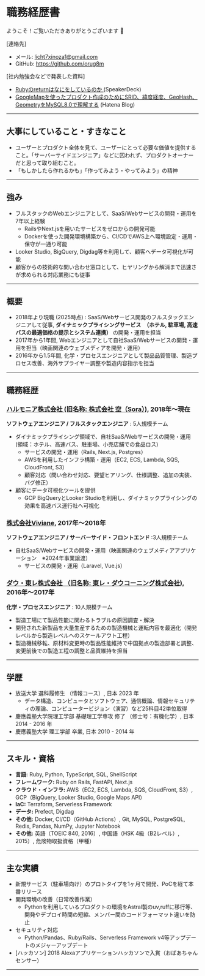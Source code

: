 # 職務経歴書
ようこそ！ご覧いただきありがとうございます :raised_hands:

[連絡先]
- メール: licht7xinoza1@gmail.com
- GitHub: https://github.com/orug8m  

[社内勉強会などで発表した資料]
- [Rubyのreturnはなにをしているのか
](https://speakerdeck.com/orug8m/rubyfalsereturnhananiwositeirufalseka) (SpeakerDeck)
- [GoogleMapを使ったプロダクト作成のためにSRID、緯度経度、GeoHash、GeometryをMySQL8.0で理解する](https://orug8m.hatenablog.com/entry/mysql_8_geo_functions) (Hatena Blog)
---

## 大事にしていること・すきなこと
- ユーザーとプロダクト全体を見て、ユーザーにとって必要な価値を提供すること。「サーバーサイドエンジニア」などに囚われず、プロダクトオーナーだと思って取り組むこと。
- 「もしかしたら作れるかも」「作ってみよう・やってみよう」の精神
---

## 強み
- フルスタックのWebエンジニアとして、SaaS/Webサービスの開発・運用を7年以上経験
  - RailsやNext.jsを用いたサービスをゼロからの開発可能
  - Dockerを使った開発環境構築から、CI/CDでAWS上へ環境設定・運用・保守が一通り可能
- Looker Studio, BigQuery, Digdag等を利用して、顧客へデータ可視化が可能
- 顧客からの技術的な問い合わせ窓口として、ヒヤリングから解消まで迅速さが求められる対応業務にも従事
 ---

## 概要
- 2018年より現職 (2025時点) : SaaS/Webサービス開発のフルスタックエンジニアして従事, **ダイナミックプライシングサービス　（ホテル, 駐車場, 高速バスの最適価格の提示とシステム連携）** の開発・運用を担当
- 2017年から1年間, Webエンジニアとして自社SaaS/Webサービスの開発・運用を担当（映画関連のウェブメディアを開発・運用）
- 2016年から1.5年間, 化学・プロセスエンジニアとして製品品質管理、製造プロセス改善、海外サプライヤー調整や製造内容指示を担当
---

## 職務経歴
### [ハルモニア株式会社 (旧名称: 株式会社 空（Sora）)](https://www.harmoniainc.jp/), 2018年〜現在  

**ソフトウェアエンジニア / フルスタックエンジニア** : 5人規模チーム
- ダイナミックプライシング領域で、自社SaaS/Webサービスの開発・運用 (領域：ホテル、高速バス、駐車場、小売店舗での食品ロス)
  - サービスの開発・運用（Rails, Next.js, Postgres）
  - AWSを利用したインフラ構築・運用（EC2, ECS, Lambda, SQS, CloudFront, S3）
  - 顧客対応（問い合わせ対応、要望ヒアリング、仕様調整、追加の実装、バグ修正）
- 顧客にデータ可視化ツールを提供
  - GCP BigQueryとLooker Studioを利用し、ダイナミックプライシングの効果を高速バス運行社へ可視化

### [株式会社Viviane](https://viviane.jp/service/), 2017年〜2018年  

**ソフトウェアエンジニア / サーバーサイド・フロントエンド** :3人規模チーム
- 自社SaaS/Webサービスの開発・運用（映画関連のウェブメディアアプリケーション　※2024年事業譲渡）
  - サービスの開発・運用（Laravel, Vue.js）

### [ダウ・東レ株式会社 （旧名称: 東レ・ダウコーニング株式会社)](https://jp.dow.com/ja-jp/dow-toray.html), 2016年〜2017年  

**化学・プロセスエンジニア** : 10人規模チーム
- 製造工場にて製品性能に関わるトラブルの原因調査・解決
- 開発された新製品を大量生産するための製造機械と運転内容を最適化（開発レベルから製造レベルへのスケールアウト工程）
- 製造機械移転、原材料変更時の製品性能維持で中国拠点の製造部署と調整、変更前後での製造工程の調整と品質維持を担当
---

## 学歴
- 放送大学 選科履修生 （情報コース）, 日本 2023 年
  - データ構造、コンピュータとソフトウェア、通信概論、情報セキュリティの理論、コンピュータービジョン（演習）など25科目42単位取得
- 慶應義塾大学院理工学部 基礎理工学専攻 修了 （修士号：有機化学）, 日本 2014 - 2016 年  
- 慶應義塾大学 理工学部 卒業, 日本 2010 - 2014 年
---

## スキル・資格
- **言語:** Ruby, Python, TypeScript, SQL, ShellScript
- **フレームワーク:** Ruby on Rails, FastAPI, Next.js
- **クラウド・インフラ:** AWS（EC2, ECS, Lambda, SQS, CloudFront, S3）, GCP（BigQuery, Looker Studio, Google Maps API）
- **IaC:** Terraform, Serverless Framework
- **データ:** Prefect, Digdag
- **その他:** Docker, CI/CD（GitHub Actions）, Git, MySQL, PostgreSQL, Redis, Pandas, NumPy, Jupyter Notebook
- **その他:** 英語（TOEIC 840, 2016）, 中国語（HSK 4級（B2レベル）, 2015）, 危険物取扱資格（甲種）
---

## 主な実績
- 新規サービス（駐車場向け）のプロトタイプを1ヶ月で開発、PoCを経て本番リリース
- 開発環境の改善（日常改善作業）
  - Pythonを利用しているプロダクトの環境をAstral製のuv,ruffに移行等、開発やデプロイ時間の短縮、メンバー間のコードフォーマット違いを防止
- セキュリティ対応
  - Python/Pandas、Ruby/Rails、Serverless Framework v4等アップデートのメジャーアップデート
- [ハッカソン] 2018 Alexaアプリケーションハッカソンで入賞（おばあちゃんセンサー）  
---
